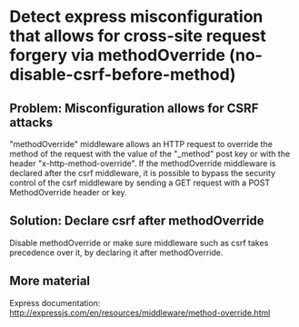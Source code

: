 # Detect express misconfiguration that allows for cross-site request forgery via methodOverride (no-disable-csrf-before-method)

## Problem: Misconfiguration allows for CSRF attacks

"methodOverride" middleware allows an HTTP request to override the method of the request with the value of the "\_method" post key or with the header "x-http-method-override".
If the methodOverride middleware is declared after the csrf middleware, it is possible to bypass the security control of the csrf middleware by sending a GET request with a POST MethodOverride header or key.

## Solution: Declare csrf after methodOverride

Disable methodOverride or make sure middleware such as csrf takes precedence over it, by declaring it after methodOverride.

## More material

Express documentation: http://expressjs.com/en/resources/middleware/method-override.html
